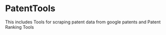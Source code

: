 # PatentTools
This includes Tools for scraping patent data from google patents and Patent Ranking Tools

